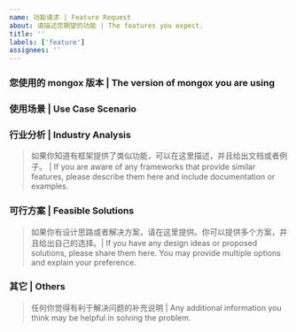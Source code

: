 ```yaml
---
name: 功能请求 | Feature Request
about: 请描述您期望的功能 | The features you expect.
title: ''
labels: ['feature']
assignees: ''
---
```


### 您使用的 mongox 版本 | The version of mongox you are using

### 使用场景 | Use Case Scenario

### 行业分析 | Industry Analysis
> 如果你知道有框架提供了类似功能，可以在这里描述，并且给出文档或者例子。 | If you are aware of any frameworks that provide similar features, please describe them here and include documentation or examples.

### 可行方案 | Feasible Solutions
> 如果你有设计思路或者解决方案，请在这里提供。你可以提供多个方案，并且给出自己的选择。| If you have any design ideas or proposed solutions, please share them here. You may provide multiple options and explain your preference.

### 其它 | Others
> 任何你觉得有利于解决问题的补充说明 | Any additional information you think may be helpful in solving the problem.

